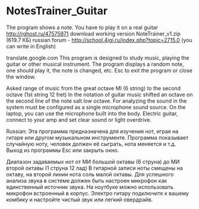 NotesTrainer_Guitar
===================

The program shows a note. You have to play it on a real guitar
http://rghost.ru/47575971 download working version NoteTrainer_v1.zip (619.7 КБ)
russian forum - http://school.4igi.ru/index.php?topic=2715.0 (you can write in English)


translate.google.com
This program is designed to study music, playing the guitar or other musical instrument.
The program displays a random note, one should play it, the note is changed, etc.
Esc to exit the program or close the window.

Asked range of music from the great octave MI (6 string) to the second octave (1st string 12 fret)
In the notation of guitar music shifted an octave on the second line of the note salt low octave.
For analyzing the sound in the system must be configured as a single microphone sound source.
On the laptop, you can use the microphone built into the body.
Electric guitar, connect to your amp and set clear sound or light overdrive.


Russian:
Эта программа предназначена для изучения нот, играя на гитаре или другом музыкальном инструменте.
Программа показывает случайную ноту, человек должен её сыграть, нота меняется и т.д.
Выход из программы Esc или закрыть окно.

Диапазон задаваемых нот от МИ большой октавы (6 струна) до МИ второй октавы (1 струна 12 лад)
В гитарной записи ноты смещены на октаву, на второй линии нота соль малой октавы.
Для успешного анализа звука в системе должен быть настроен микрофон как единственный источник звука.
На ноутбуке можно использовать микрофон встроенный в корпус.
Электро гитару подключите к вашему комбику и настройте чистый звук или легкий овердрайв.
